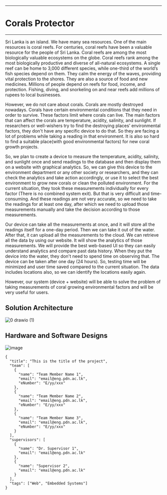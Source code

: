 ___
# Corals Protector
___

Sri Lanka is an island. We have many sea resources. One of the main resources is
coral reefs. For centuries, coral reefs have been a valuable resource for the people of Sri
Lanka. Coral reefs are among the most biologically valuable ecosystems on the globe. Coral
reefs rank among the most biologically productive and diverse of all-natural ecosystems. A
single reef can be home to 3,000 different species, while one-third of the world’s fish species
depend on them. They calm the energy of the waves, providing vital protection to the shores.
They are also a source of food and new medicines. Millions of people depend on reefs for
food, income, and protection. Fishing, diving, and snorkeling on and near reefs add millions
of rupees to local businesses.

However, we do not care about corals. Corals are mostly destroyed nowadays.
Corals have certain environmental conditions that they need in order to survive. These
factors limit where corals can live. The main factors that can affect the corals are
temperature, acidity, salinity, and sunlight. If researchers or well-wishers try to find the
destroying places’ environmental factors, they don't have any specific device to do that. So
they are facing a lot of problems while taking a reading in that environment. It is also so hard
to find a suitable place(with good environmental factors) for new coral growth projects.

So, we plan to create a device to measure the temperature, acidity, salinity, and
sunlight once and send readings to the database and then display them on a website with
graphical analytics. So, we can give this device to the environment department or any other
society or researchers, and they can check the analytics and take action accordingly, or use
it to select the best environment to grow new corals or clean the polluted environment.
For the current situation, they took these measurements individually for every factor
(There is no combined system exit). But that is very difficult and time-consuming. And these
readings are not very accurate, so we need to take the readings for at least one day, after
which we need to upload those measurements manually and take the decision according to
those measurements.

Our device can take all the measurements at once, and it will store all the readings
itself for a one-day period. Then we can take it out of the water. After that, it can upload all
the measurements to the cloud. We can retrieve all the data by using our website. It will
show the analytics of those measurements. We will provide the best web-based UI so they
can easily understand analytics and compare past data history. When they put the device
into the water, they don't need to spend time on observing that. The device can be taken
after one day (24 hours). So, testing time will be minimized and user time saved compared
to the current situation. The data includes locations also, so we can identify the locations
easily again.

However, our system (device + website) will be able to solve the problem of taking
measurements of coral growing environmental factors and will be very useful for users.

## Solution Architecture


![0 drawio (1)](https://user-images.githubusercontent.com/73667144/204257372-082ade0f-4162-4f16-8a4b-d1a2332ae505.jpg)


## Hardware and Software Designs


![image](https://user-images.githubusercontent.com/73667144/204257594-2347aa62-d789-4b93-af4e-aa38f7ee7182.png)

```
{
  "title": "This is the title of the project",
  "team": [
    {
      "name": "Team Member Name 1",
      "email": "email@eng.pdn.ac.lk",
      "eNumber": "E/yy/xxx"
    },
    {
      "name": "Team Member Name 2",
      "email": "email@eng.pdn.ac.lk",
      "eNumber": "E/yy/xxx"
    },
    {
      "name": "Team Member Name 3",
      "email": "email@eng.pdn.ac.lk",
      "eNumber": "E/yy/xxx"
    }
  ],
  "supervisors": [
    {
      "name": "Dr. Supervisor 1",
      "email": "email@eng.pdn.ac.lk"
    },
    {
      "name": "Supervisor 2",
      "email": "email@eng.pdn.ac.lk"
    }
  ],
  "tags": ["Web", "Embedded Systems"]
}
```


